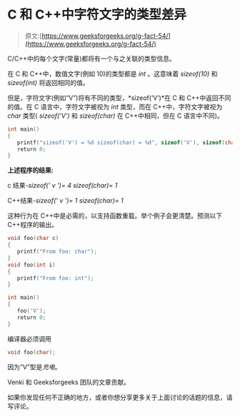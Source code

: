 # C 和 C++中字符文字的类型差异

> 原文:[https://www.geeksforgeeks.org/g-fact-54/](https://www.geeksforgeeks.org/g-fact-54/)

C/C++中的每个文字(常量)都将有一个与之关联的类型信息。

在 C 和 C++中，数值文字(例如 10)的类型都是 *int* 。这意味着 *sizeof(10)* 和 *sizeof(int)* 将返回相同的值。

但是，字符文字(例如“V”)将有不同的类型，*sizeof(‘V’)*在 C 和 C++中返回不同的值。在 C 语言中，字符文字被视为 *int* 类型，而在 C++中，字符文字被视为 *char* 类型( *sizeof('V')* 和 *sizeof(char)* 在 C++中相同，但在 C 语言中不同)。

```cpp
int main()
{
   printf("sizeof('V') = %d sizeof(char) = %d", sizeof('V'), sizeof(char));
   return 0;
}
```

**上述程序的结果:**

c 结果-*sizeof(' v ')= 4 sizeof(char)= 1*

C++结果-*sizeof(' v ')= 1 sizeof(char)= 1*

这种行为在 C++中是必需的，以支持函数重载。举个例子会更清楚。预测以下 C++程序的输出。

```cpp
void foo(char c)
{
   printf("From foo: char");
}
void foo(int i)
{
   printf("From foo: int");
}

int main()
{
   foo('V');
   return 0;
}
```

编译器必须调用

```cpp
void foo(char);
```

因为“V”型是*充电*。

Venki 和 Geeksforgeeks 团队的文章贡献。

如果你发现任何不正确的地方，或者你想分享更多关于上面讨论的话题的信息，请写评论。
